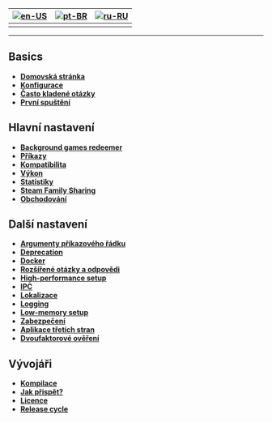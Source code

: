 | [![en-US](https://raw.githubusercontent.com/hjnilsson/country-flags/master/png100px/us.png)](https://github.com/JustArchiNET/ArchiSteamFarm/wiki/Home) | [![pt-BR](https://raw.githubusercontent.com/hjnilsson/country-flags/master/png100px/br.png)](https://github.com/JustArchiNET/ArchiSteamFarm/wiki/Home-pt-BR) | [![ru-RU](https://raw.githubusercontent.com/hjnilsson/country-flags/master/png100px/ru.png)](https://github.com/JustArchiNET/ArchiSteamFarm/wiki/Home-ru-RU) |
| ------------------------------------------------------------------------------------------------------------------------------------------------------ | ------------------------------------------------------------------------------------------------------------------------------------------------------------ | ------------------------------------------------------------------------------------------------------------------------------------------------------------ |
|                                                                                                                                                        |                                                                                                                                                              |                                                                                                                                                              |

* * *

## Basics

* **[Domovská stránka](https://github.com/JustArchiNET/ArchiSteamFarm/wiki/Home)**
* **[Konfigurace](https://github.com/JustArchiNET/ArchiSteamFarm/wiki/Configuration)**
* **[Často kladené otázky](https://github.com/JustArchiNET/ArchiSteamFarm/wiki/FAQ)**
* **[První spuštění](https://github.com/JustArchiNET/ArchiSteamFarm/wiki/Setting-up)**

## Hlavní nastavení

* **[Background games redeemer](https://github.com/JustArchiNET/ArchiSteamFarm/wiki/Background-games-redeemer)**
* **[Příkazy](https://github.com/JustArchiNET/ArchiSteamFarm/wiki/Commands)**
* **[Kompatibilita](https://github.com/JustArchiNET/ArchiSteamFarm/wiki/Compatibility)**
* **[Výkon](https://github.com/JustArchiNET/ArchiSteamFarm/wiki/Performance)**
* **[Statistiky](https://github.com/JustArchiNET/ArchiSteamFarm/wiki/Statistics)**
* **[Steam Family Sharing](https://github.com/JustArchiNET/ArchiSteamFarm/wiki/Steam-Family-Sharing)**
* **[Obchodování](https://github.com/JustArchiNET/ArchiSteamFarm/wiki/Trading)**

## Další nastavení

* **[Argumenty příkazového řádku](https://github.com/JustArchiNET/ArchiSteamFarm/wiki/Command-line-arguments)**
* **[Deprecation](https://github.com/JustArchiNET/ArchiSteamFarm/wiki/Deprecation)**
* **[Docker](https://github.com/JustArchiNET/ArchiSteamFarm/wiki/Docker)**
* **[Rozšířené otázky a odpovědi](https://github.com/JustArchiNET/ArchiSteamFarm/wiki/Extended-FAQ)**
* **[High-performance setup](https://github.com/JustArchiNET/ArchiSteamFarm/wiki/High-performance-setup)**
* **[IPC](https://github.com/JustArchiNET/ArchiSteamFarm/wiki/IPC)**
* **[Lokalizace](https://github.com/JustArchiNET/ArchiSteamFarm/wiki/Localization)**
* **[Logging](https://github.com/JustArchiNET/ArchiSteamFarm/wiki/Logging)**
* **[Low-memory setup](https://github.com/JustArchiNET/ArchiSteamFarm/wiki/Low-memory-setup)**
* **[Zabezpečení](https://github.com/JustArchiNET/ArchiSteamFarm/wiki/Security)**
* **[Aplikace třetích stran](https://github.com/JustArchiNET/ArchiSteamFarm/wiki/Third-party-tools)**
* **[Dvoufaktorové ověření](https://github.com/JustArchiNET/ArchiSteamFarm/wiki/Two-factor-authentication)**

## Vývojáři

* **[Kompilace](https://github.com/JustArchiNET/ArchiSteamFarm/wiki/Compilation)**
* **[Jak přispět?](https://github.com/JustArchiNET/ArchiSteamFarm/blob/master/.github/CONTRIBUTING.md)**
* **[Licence](https://github.com/JustArchiNET/ArchiSteamFarm/wiki/License)**
* **[Release cycle](https://github.com/JustArchiNET/ArchiSteamFarm/wiki/Release-cycle)**